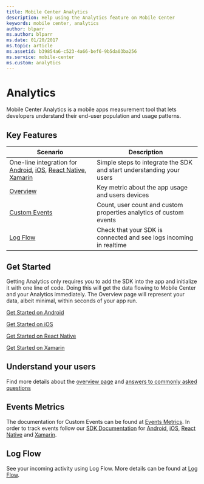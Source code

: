 ```yaml
---
title: Mobile Center Analytics
description: Help using the Analytics feature on Mobile Center
keywords: mobile center, analytics
author: blparr
ms.author: blparr
ms.date: 01/20/2017
ms.topic: article
ms.assetid: b39854a6-c523-4a66-bef6-9b5da03ba256
ms.service: mobile-center
ms.custom: analytics
---
```


# Analytics

Mobile Center Analytics is a mobile apps measurement tool that lets developers understand their end-user population and usage patterns.

## Key Features

| Scenario | Description |
|--|--|
| One-line integration for [Android](~/sdk/getting-started/android.md), [iOS](~/sdk/getting-started/ios.md), [React Native](~/sdk/getting-started/react-native.md), [Xamarin](~/sdk/getting-started/xamarin.md) | Simple steps to integrate the SDK and start understanding your users|
| [Overview](~/analytics/overview.md) | Key metric about the app usage and users devices|
| [Custom Events](~/analytics/event-metrics.md)| Count, user count and custom properties analytics of custom events|
| [Log Flow](~/analytics/understand-log-flow.md)| Check that your SDK is connected and see logs incoming in realtime|

## Get Started

Getting Analytics only requires you to add the SDK into the app and initialize it with one line of code.
Doing this will get the data flowing to Mobile Center and your Analytics immediately.
The Overview page will represent your data, albeit minimal, within seconds of your app run.

[Get Started on Android](~/sdk/getting-started/android.md)

[Get Started on iOS](~/sdk/getting-started/ios.md)

[Get Started on React Native](~/sdk/getting-started/react-native.md)

[Get Started on Xamarin](~/sdk/getting-started/xamarin.md)

## Understand your users

Find more details about the [overview page](~/analytics/overview.md) and [answers to commonly asked questions](~/analytics/faq.md)

## Events Metrics

The documentation for Custom Events can be found at [Events Metrics](~/analytics/event-metrics.md). In order to track events follow our [SDK Documentation](~/sdk/index.md) for [Android](~/sdk/analytics/android.md), [iOS](~/sdk/analytics/ios.md), [React Native](~/sdk/analytics/react-native.md) and [Xamarin](~/sdk/analytics/xamarin.md).

## Log Flow

See your incoming activity using Log Flow. More details can be found at [Log Flow](~/analytics/understand-log-flow.md).
